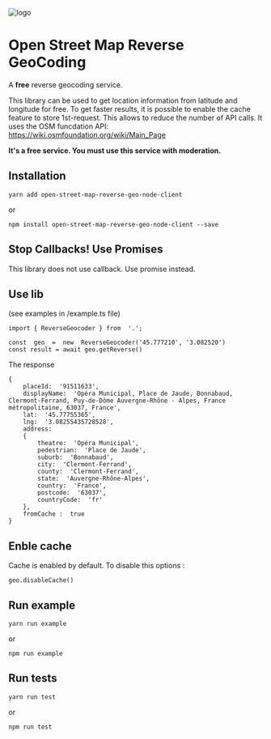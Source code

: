 
![logo](https://image.ibb.co/n0gFJp/Sans_titre.png)

  

# Open Street Map Reverse GeoCoding

A **free** reverse geocoding service.

This library can be used to get location information from latitude and longitude for free. To get faster results, it is possible to enable the cache feature to store 1st-request. This allows to reduce the number of API calls. It uses the OSM funcdation API: https://wiki.osmfoundation.org/wiki/Main_Page

**It's a free service. You must use this service with moderation.**

 ## Installation

    yarn add open-street-map-reverse-geo-node-client

or

    npm install open-street-map-reverse-geo-node-client --save

## Stop Callbacks! Use Promises

This library does not use callback. Use promise instead.

## Use lib
(see examples in /example.ts file)

    import { ReverseGeocoder } from  '.';
    
    const  geo  =  new  ReverseGeocoder('45.777210', '3.082520')
    const result = await geo.getReverse()

The response

    {
	    placeId:  '91511633',
	    displayName:  'Opéra Municipal, Place de Jaude, Bonnabaud, Clermont-Ferrand, Puy-de-Dôme Auvergne-Rhône - Alpes, France métropolitaine, 63037, France',
	    lat:  '45.77755365',
	    lng:  '3.08255435728528',
	    address:
	    { 
		    theatre:  'Opéra Municipal',
		    pedestrian:  'Place de Jaude',
		    suburb:  'Bonnabaud',
		    city:  'Clermont-Ferrand',
		    county:  'Clermont-Ferrand',
		    state:  'Auvergne-Rhône-Alpes',
		    country:  'France',
		    postcode:  '63037',
		    countryCode:  'fr'
	    },
	    fromCache :  true
    }

## Enble cache
Cache is enabled by default.
To disable this options :

    geo.disableCache()

## Run example

    yarn run example

or

    npm run example

## Run tests

    yarn run test

or

    npm run test